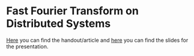 # Fast Fourier Transform on Distributed Systems

[Here](main.pdf) you can find the handout/article and [here](beamer.pdf) you can find the slides for the presentation.